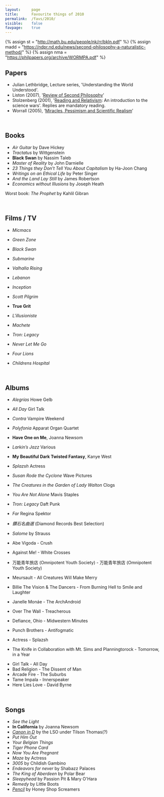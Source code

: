 ```yaml
---
layout:     page
title:      Favourite things of 2010
permalink:  /favs/2010/
visible:    false
favpage:	true
---
```


{%	assign st = "http://math.bu.edu/people/nk/rr/bkln.pdf"		%}
{%	assign madd = "https://ndpr.nd.edu/news/second-philosophy-a-naturalistic-method/"		%}
{%	assign nma = "https://philpapers.org/archive/WORMPA.pdf"	%}


## Papers

* Julian Lethbridge, Lecture series, 'Understanding the World Understood'.
* Liston (2007), '<a href="{{madd}}">Review of Second Philosophy</a>'
* Stolzenberg (2001), '<a href="{{st}}">Reading and Relativism</a>: An introduction to the science wars'. Replies are mandatory reading.
* Worrall (2005), ‘<a href="{{nma}}">Miracles, Pessimism and Scientific Realism</a>’ 


<br>

## Books

* _Air Guitar_ by Dave Hickey
* _Tractatus_ by Wittgenstein
* **Black Swan** by Nassim Taleb
* _Master of Reality_ by John Darnielle
* _23 Things they Don't Tell You About Capitalism_ by Ha-Joon Chang
* _Writings on an Ethical Life_ by Peter Singer
* _And the Land Lay Still_ by James Robertson
* _Economics without Illusions_ by Joseph Heath

Worst book: _The Prophet_ by Kahlil Gibran

<br>

## Films / TV

* _Micmacs_
* _Green Zone_
* _Black Swan_
* _Submarine_
* _Valhalla Rising_
* _Lebanon_
* _Inception_
* _Scott Pilgrim_
* **True Grit**
* _L'illusioniste_
* _Machete_
* _Tron: Legacy_
* _Never Let Me Go_
* _Four Lions_

* _Childrens Hospital_


<br>

## Albums

* _Alegrías_ 	Howe Gelb
* _All Day_	Girl Talk
* _Contra_	Vampire Weekend
* _Polyfonia_	Apparat Organ Quartet
* **Have One on Me**,	Joanna Newsom
* _Larkin’s Jazz_	Various
* **My Beautiful Dark Twisted Fantasy**,	Kanye West
* _Splazsh_	Actress
* _Susan Rode the Cyclone_	Wave Pictures
* _The Creatures in the Garden of Lady Walton_	Clogs
* _You Are Not Alone_ 	Mavis Staples
* _Tron: Legacy_	Daft Punk
* _Far_	Regina Spektor
* _鑽石名曲選_ (Diamond Records Best Selection)
* _Salome_ by Strauss

* Abe Vigoda - Crush
* Against Me! - White Crosses
* 万能青年旅店 (Omnipotent Youth Society) - 万能青年旅店 (Omnipotent Youth Society)
* Meursault - All Creatures Will Make Merry
* Billie The Vision & The Dancers - From Burning Hell to Smile and Laughter
* Janelle Monáe - The ArchAndroid
* Over The Wall - Treacherous
* Defiance, Ohio - Midwestern Minutes
* Punch Brothers - Antifogmatic
* Actress - Splazsh
* The Knife in Collaboration with Mt. Sims and Planningtorock - Tomorrow, in a Year
<!-- * Gil Scott-Heron - I'm New Here -->
* Girl Talk - All Day
* Bad Religion - The Dissent of Man
* Arcade Fire - The Suburbs
* Tame Impala - Innerspeaker
* Here Lies Love - David Byrne

<br>

## Songs

* _See the Light_
* **In California** by Joanna Newsom
* _[Canon in D](https://www.youtube.com/watch?v=eakKfY5aHmY)_ by the LSO under Tilson Thomas(?)
* _Put Him Out_
* _Your Belgian Things_
* _Tiger Phone Card_
* _Now You Are Pregnant_
* _Maze_ by Actress
* _3005_ by Childish Gambino
* _Endeavors for never_ by Shabazz Palaces
* _The King of Aberdeen_ by Polar Bear
* _Sleepyhead_ by Passion Pit & Mary O'Hara
* _Remedy_ by Little Boots
* _[Pencil](https://www.youtube.com/watch?v=sVtDs_ACM7A)_ by Honey Shop Screamers